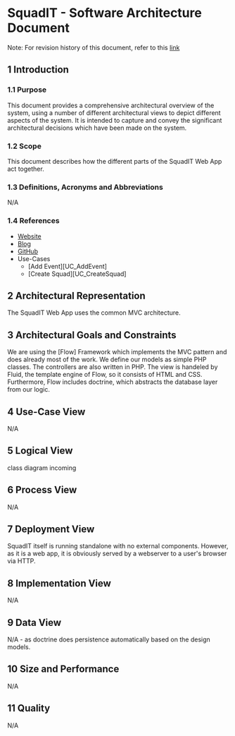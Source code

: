 # SquadIT - Software Architecture Document

Note: For revision history of this document, refer to this [link](https://github.com/PalatinCoder/SquadIT.WebApp/commits/master/Documentation/SAD.md)

## 1 Introduction


### 1.1 Purpose

This document provides a comprehensive architectural overview of the system, using a number of different architectural views to depict different aspects of the system. It is intended to capture and convey the significant architectural decisions which have been made on the system.

### 1.2 Scope

This document describes how the different parts of the SquadIT Web App act together.

### 1.3 Definitions, Acronyms and Abbreviations

N/A

### 1.4 References

* [Website](http://squadit.jan-sl.de/)
* [Blog](http://squadit.jan-sl.de/blog)
* [GitHub](https://github.com/PalatinCoder/SquadIT.WebApp)
* Use-Cases
  + [Add Event][UC_AddEvent]
  + [Create Squad][UC_CreateSquad]

## 2 Architectural Representation

The SquadIT Web App uses the common MVC architecture.

## 3 Architectural Goals and Constraints

We are using the [Flow] Framework which implements the MVC pattern and does already most of the work. We define our models as simple PHP classes. The controllers are also written in PHP. The view is handeled by Fluid, the template engine of Flow, so it consists of HTML and CSS. Furthermore, Flow includes doctrine, which abstracts the database layer from our logic.

## 4 Use-Case View

N/A

## 5 Logical View

class diagram incoming

## 6 Process View

N/A

## 7 Deployment View

SquadIT itself is running standalone with no external components. However, as it is a web app, it is obviously served by a webserver to a user's browser via HTTP.

## 8 Implementation View

N/A

## 9 Data View

N/A - as doctrine does persistence automatically based on the design models.

## 10 Size and Performance

N/A

## 11 Quality

N/A
